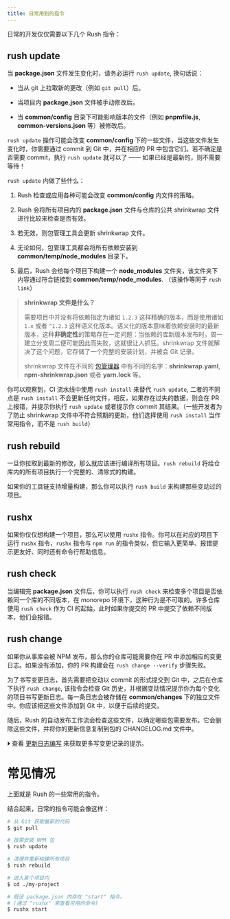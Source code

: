 ```yaml
---
title: 日常用到的指令
---
```


日常的开发仅仅需要以下几个 Rush 指令：

## rush update

当 **package.json** 文件发生变化时，请务必运行 `rush update`, 换句话说：

- 当从 git 上拉取新的更改（例如 `git pull`）后。

- 当项目内 **package.json** 文件被手动修改后。

- 当 **common/config** 目录下可能影响版本的文件（例如 **pnpmfile.js**, **common-versions.json** 等）被修改后。

`rush update` 操作可能会改变 **common/config** 下的一些文件，当这些文件发生变化时，你需要通过 commit 到 Git 中，并在相应的 PR 中包含它们。若不确定是否需要 commit，执行 `rush update` 就可以了 —— 如果已经是最新的，则不需要等待！

`rush update` 内做了些什么：

1. Rush 检查或应用各种可能会改变 **common/config** 内文件的策略。

2. Rush 会将所有项目内的 **package.json** 文件与仓库的公共 shrinkwrap 文件进行比较来检查是否有效。

3. 若无效，则包管理工具会更新 shrinkwrap 文件。

4. 无论如何，包管理工具都会将所有依赖安装到 **common/temp/node_modules** 目录下。

5. 最后，Rush 会给每个项目下构建一个 **node_modules** 文件夹，该文件夹下内容通过符合链接到 **common/temp/node_modules**. （该操作等同于 `rush link`）

> **shrinkwrap 文件是什么？**
>
> 需要项目中并没有将依赖指定为诸如 `1.2.3` 这样精确的版本，而是使用诸如 `1.x` 或者 `^1.2.3` 这样语义化版本。语义化的版本意味着依赖安装时的最新版本，这种**非确定性**的策略存在一定问题：当依赖的库新版本发布时，周一建立分支周二便可能因此而失败，这就很让人抓狂。shrinkwrap 文件就解决了这个问题，它存储了一个完整的安装计划，并被会 Git 记录。
>
> shrinkwrap 文件在不同的 [包管理器](../../maintainer/package_managers) 中有不同的名字：**shrinkwrap.yaml**, **npm-shrinkwrap.json** 或者 **yarn.lock** 等。

你可以观察到，CI 流水线中使用 `rush install` 来替代 `rush update`, 二者的不同点是 `rush install` 不会更新任何文件，相反，如果存在过失的数据，则会在 PR 上报错，并提示你执行 `rush update` 或者提示你 commit 其结果。（一些开发者为了防止 shrinkwrap 文件中不符合预期的更新，他们选择使用 `rush install` 当作常用指令，而不是 `rush build`）

## rush rebuild

一旦你拉取到最新的修改，那么就应该进行编译所有项目。`rush rebuild` 将给仓库内的所有项目执行一个完整的、清除式的构建。

如果你的工具链支持增量构建，那么你可以执行 `rush build` 来构建那些变动过的项目。

## rushx

如果你仅仅想构建一个项目，那么可以使用 `rushx` 指令。你可以在对应的项目下运行 `rushx` 指令，`rushx` 指令与 `npm run` 的指令类似，但它输入更简单、报错提示更友好、同时还有命令行帮助信息。

## rush check

当编辑完 **package.json** 文件后，你可以执行 `rush check` 来检查多个项目是否依赖同一个库的不同版本，在 monorepo 环境下，这种行为是不可取的。许多仓库使用 `rush check` 作为 CI 的起始，此时如果你提交的 PR 中提交了依赖不同版本，他们会报错。

## rush change

如果你从事库会被 NPM 发布，那么你的仓库可能需要你在 PR 中添加相应的变更日志。如果没有添加，你的 PR 构建会在 `rush change --verify` 步骤失败。

为了书写变更日志，首先需要把变动以 commit 的形式提交到 Git 中，之后在仓库下执行 `rush change`, 该指令会检查 Git 历史，并根据变动情况提示你为每个变化的项目书写更新日志。每一条日志会被存储在 **common/changes** 下的独立文件中。你应该把这些文件添加到 Git 中，以便于后续的提交。

随后，Rush 的自动发布工作流会检查这些文件，以确定哪些包需要发布。它会删除这些文件，并将你的更新信息复制到包的 CHANGELOG.md 文件中。

⏵ 查看 [更新日志编写](../../best_practices/change_logs) 来获取更多写变更记录的提示。

# 常见情况

上面就是 Rush 的一些常用的指令。

结合起来，日常的指令可能会像这样：

```sh
# 从 Git 获取最新的代码
$ git pull

# 按需安装 NPM 包
$ rush update

# 清理并重新构建所有项目
$ rush rebuild

# 进入某个项目内
$ cd ./my-project

# 假设 package.json 内存在 "start" 指令。
# (通过 "rushx" 来查看可用的命令)
$ rushx start
```
